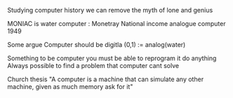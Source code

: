 Studying computer history we can remove the myth of lone and genius

MONIAC is water computer : Monetray National income analogue computer 1949


Some argue Computer should be digitla (0,1) := analog(water)

Something to be computer you must be able to reprogram it do anything
Always possible to find a problem that computer cant solve


Church thesis
"A computer is a machine that can simulate any other machine, given as much memory ask for it"